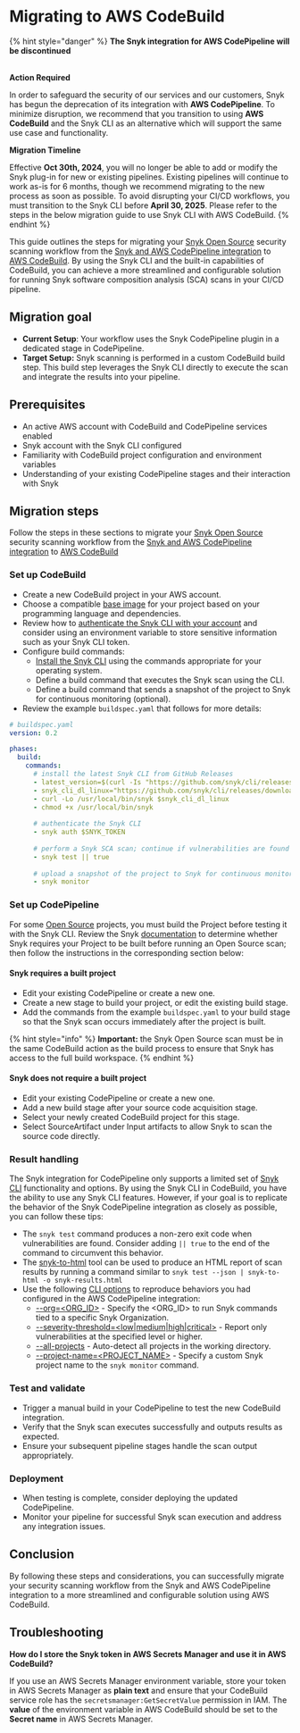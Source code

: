 # Migrating to AWS CodeBuild

{% hint style="danger" %}
**The Snyk integration for AWS CodePipeline will be discontinued**

\
**Action Required**

In order to safeguard the security of our services and our customers, Snyk has begun the deprecation of its integration with **AWS CodePipeline**. To minimize disruption, we recommend that you transition to using **AWS CodeBuild** and the Snyk CLI as an alternative which will support the same use case and functionality.&#x20;



**Migration Timeline**

Effective **Oct 30th, 2024**, you will no longer be able to add or modify the Snyk plug-in for new or existing pipelines. Existing pipelines will continue to work as-is for 6 months, though we recommend migrating to the new process as soon as possible. To avoid disrupting your CI/CD workflows, you must transition to the Snyk CLI before **April 30, 2025**. Please refer to the steps in the below migration guide to use Snyk CLI with AWS CodeBuild.
{% endhint %}

This guide outlines the steps for migrating your [Snyk Open Source](https://snyk.io/product/open-source-security-management/) security scanning workflow from the [Snyk and AWS CodePipeline integration](./) to [AWS CodeBuild](https://aws.amazon.com/codebuild/). By using the Snyk CLI and the built-in capabilities of CodeBuild, you can achieve a more streamlined and configurable solution for running Snyk software composition analysis (SCA) scans in your CI/CD pipeline.

## Migration goal

* **Current Setup**: Your workflow uses the Snyk CodePipeline plugin in a dedicated stage in CodePipeline.
* **Target Setup:** Snyk scanning is performed in a custom CodeBuild build step. This build step leverages the Snyk CLI directly to execute the scan and integrate the results into your pipeline.

## Prerequisites

* An active AWS account with CodeBuild and CodePipeline services enabled
* Snyk account with the Snyk CLI configured
* Familiarity with CodeBuild project configuration and environment variables
* Understanding of your existing CodePipeline stages and their interaction with Snyk

## Migration steps

Follow the steps in these sections to migrate your [Snyk Open Source](https://snyk.io/product/open-source-security-management/) security scanning workflow from the [Snyk and AWS CodePipeline integration](./) to [AWS CodeBuild](https://aws.amazon.com/codebuild/)

### Set up CodeBuild

* Create a new CodeBuild project in your AWS account.
* Choose a compatible [base image](https://docs.aws.amazon.com/codebuild/latest/userguide/build-env-ref-available.html) for your project based on your programming language and dependencies.
* Review how to [authenticate the Snyk CLI with your account](../../../snyk-cli/authenticate-to-use-the-cli.md) and consider using an environment variable to store sensitive information such as your Snyk CLI token.
* Configure build commands:
  * [Install the Snyk CLI](../../../snyk-cli/install-or-update-the-snyk-cli/) using the commands appropriate for your operating system.
  * Define a build command that executes the Snyk scan using the CLI.
  * Define a build command that sends a snapshot of the project to Snyk for continuous monitoring (optional).
* Review the example `buildspec.yaml` that follows for more details:

```yaml
# buildspec.yaml
version: 0.2

phases:
  build:
    commands:
      # install the latest Snyk CLI from GitHub Releases
      - latest_version=$(curl -Is "https://github.com/snyk/cli/releases/latest" | grep "^location" | sed 's#.*tag/##g' | tr -d "\r")
      - snyk_cli_dl_linux="https://github.com/snyk/cli/releases/download/${latest_version}/snyk-linux"
      - curl -Lo /usr/local/bin/snyk $snyk_cli_dl_linux
      - chmod +x /usr/local/bin/snyk
      
      # authenticate the Snyk CLI
      - snyk auth $SNYK_TOKEN
      
      # perform a Snyk SCA scan; continue if vulnerabilities are found
      - snyk test || true
      
      # upload a snapshot of the project to Snyk for continuous monitoring
      - snyk monitor
```

### Set up CodePipeline

For some [Open Source](https://snyk.io/product/open-source-security-management/) projects, you must build the Project before testing it with the Snyk CLI. Review the Snyk [documentation](../../../snyk-cli/scan-and-maintain-projects-using-the-cli/snyk-cli-for-open-source/open-source-projects-that-must-be-built-before-testing-with-the-snyk-cli.md) to determine whether Snyk requires your Project to be built before running an Open Source scan; then follow the instructions in the corresponding section below:

#### Snyk requires a built project

* Edit your existing CodePipeline or create a new one.
* Create a new stage to build your project, or edit the existing build stage.
* Add the commands from the example `buildspec.yaml` to your build stage so that the Snyk scan occurs immediately after the project is built.

{% hint style="info" %}
**Important:** the Snyk Open Source scan must be in the same CodeBuild action as the build process to ensure that Snyk has access to the full build workspace.
{% endhint %}

#### Snyk does not require a built project

* Edit your existing CodePipeline or create a new one.
* Add a new build stage after your source code acquisition stage.
* Select your newly created CodeBuild project for this stage.
* Select SourceArtifact under Input artifacts to allow Snyk to scan the source code directly.

### Result handling

The Snyk integration for CodePipeline only supports a limited set of [Snyk CLI](../../../snyk-cli/commands/) functionality and options. By using the Snyk CLI in CodeBuild, you have the ability to use any Snyk CLI features. However, if your goal is to replicate the behavior of the Snyk CodePipeline integration as closely as possible, you can follow these tips:

* The `snyk test` command produces a non-zero exit code when vulnerabilities are found. Consider adding `|| true` to the end of the command to circumvent this behavior.
* The [snyk-to-html](https://github.com/snyk/snyk-to-html) tool can be used to produce an HTML report of scan results by running a command similar to `snyk test --json | snyk-to-html -o snyk-results.html`
* Use the following [CLI options](https://docs.snyk.io/snyk-cli/commands) to reproduce behaviors you had configured in the AWS CodePipeline integration:
  * [--org=\<ORG\_ID>](https://docs.snyk.io/snyk-cli/commands/test#org-less-than-org\_id-greater-than) - Specify the \<ORG\_ID> to run Snyk commands tied to a specific Snyk Organization.
  * [--severity-threshold=\<low|medium|high|critical>](https://docs.snyk.io/snyk-cli/commands/test#severity-threshold-less-than-low-or-medium-or-high-or-critical-greater-than) - Report only vulnerabilities at the specified level or higher.
  * [--all-projects](https://docs.snyk.io/snyk-cli/commands/test#all-projects) - Auto-detect all projects in the working directory.
  * [--project-name=\<PROJECT\_NAME>](https://docs.snyk.io/snyk-cli/commands/monitor#project-name-less-than-project\_name-greater-than) - Specify a custom Snyk project name to the `snyk monitor` command.

### Test and validate

* Trigger a manual build in your CodePipeline to test the new CodeBuild integration.
* Verify that the Snyk scan executes successfully and outputs results as expected.
* Ensure your subsequent pipeline stages handle the scan output appropriately.

### Deployment

* When testing is complete, consider deploying the updated CodePipeline.
* Monitor your pipeline for successful Snyk scan execution and address any integration issues.

## Conclusion

By following these steps and considerations, you can successfully migrate your security scanning workflow from the Snyk and AWS CodePipeline integration to a more streamlined and configurable solution using AWS CodeBuild.

## Troubleshooting

**How do I store the Snyk token in AWS Secrets Manager and use it in AWS CodeBuild?**

If you use an AWS Secrets Manager environment variable, store your token in AWS Secrets Manager as **plain text** and ensure that your CodeBuild service role has the `secretsmanager:GetSecretValue` permission in IAM. The **value** of the environment variable in AWS CodeBuild should be set to the **Secret name** in AWS Secrets Manager.
